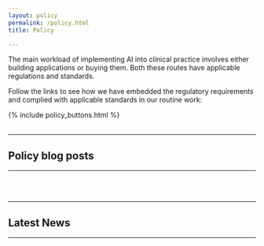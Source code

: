 ```yaml
---
layout: policy
permalink: /policy.html
title: Policy

---
```



The main workload of implementing AI into clinical practice involves either building applications or buying them. Both
these routes have applicable regulations and standards. 
<br>

Follow the links to see how we have embedded the regulatory requirements and complied with applicable standards in our
routine work: 

{% include policy_buttons.html %}
<br>
<br>

---

<h2> Policy blog posts</h2>

---

<br><br>

---

<h2>Latest News</h2>

---